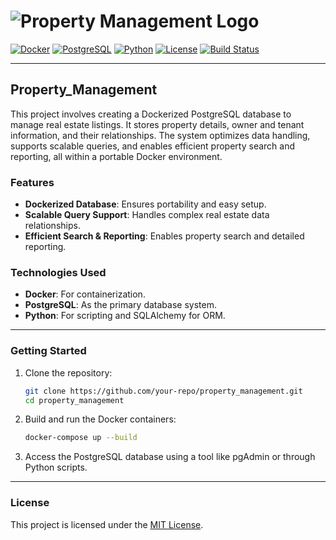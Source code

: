 # ![Property Management Logo](https://via.placeholder.com/150?text=Property+Management)  

[![Docker](https://img.shields.io/badge/docker-v24.0.0-blue?logo=docker)](https://www.docker.com/)
[![PostgreSQL](https://img.shields.io/badge/postgresql-v16.4-blue?logo=postgresql)](https://www.postgresql.org/)
[![Python](https://img.shields.io/badge/python-3.10%2B-blue?logo=python)](https://www.python.org/)
[![License](https://img.shields.io/badge/license-MIT-green)](./LICENSE)
[![Build Status](https://img.shields.io/badge/build-passing-brightgreen?logo=github)](https://github.com/your-repo/property_management/actions)

---

## Property_Management

This project involves creating a Dockerized PostgreSQL database to manage real estate listings. It stores property details, owner and tenant information, and their relationships. The system optimizes data handling, supports scalable queries, and enables efficient property search and reporting, all within a portable Docker environment.

### Features
- **Dockerized Database**: Ensures portability and easy setup.
- **Scalable Query Support**: Handles complex real estate data relationships.
- **Efficient Search & Reporting**: Enables property search and detailed reporting.

### Technologies Used
- **Docker**: For containerization.
- **PostgreSQL**: As the primary database system.
- **Python**: For scripting and SQLAlchemy for ORM.

---

### Getting Started
1. Clone the repository:
   ```bash
   git clone https://github.com/your-repo/property_management.git
   cd property_management
   ```
2. Build and run the Docker containers:
   ```bash
   docker-compose up --build
   ```
3. Access the PostgreSQL database using a tool like pgAdmin or through Python scripts.

---

### License
This project is licensed under the [MIT License](./LICENSE).
